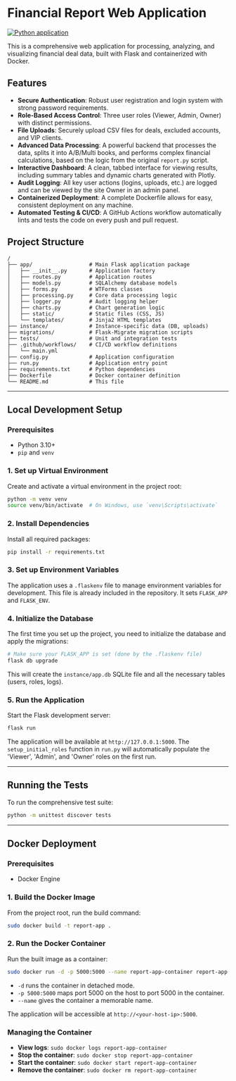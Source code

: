 # Financial Report Web Application


[![Python application](https://github.com/mhdi002/Adminpanel/actions/workflows/main.yml/badge.svg)](https://github.com/mhdi002/Adminpanel/actions/workflows/main.yml)

This is a comprehensive web application for processing, analyzing, and visualizing financial deal data, built with Flask and containerized with Docker.

## Features

- **Secure Authentication**: Robust user registration and login system with strong password requirements.
- **Role-Based Access Control**: Three user roles (Viewer, Admin, Owner) with distinct permissions.
- **File Uploads**: Securely upload CSV files for deals, excluded accounts, and VIP clients.
- **Advanced Data Processing**: A powerful backend that processes the data, splits it into A/B/Multi books, and performs complex financial calculations, based on the logic from the original `report.py` script.
- **Interactive Dashboard**: A clean, tabbed interface for viewing results, including summary tables and dynamic charts generated with Plotly.
- **Audit Logging**: All key user actions (logins, uploads, etc.) are logged and can be viewed by the site Owner in an admin panel.
- **Containerized Deployment**: A complete Dockerfile allows for easy, consistent deployment on any machine.
- **Automated Testing & CI/CD**: A GitHub Actions workflow automatically lints and tests the code on every push and pull request.

## Project Structure

```
/
├── app/                  # Main Flask application package
│   ├── __init__.py       # Application factory
│   ├── routes.py         # Application routes
│   ├── models.py         # SQLAlchemy database models
│   ├── forms.py          # WTForms classes
│   ├── processing.py     # Core data processing logic
│   ├── logger.py         # Audit logging helper
│   ├── charts.py         # Chart generation logic
│   ├── static/           # Static files (CSS, JS)
│   └── templates/        # Jinja2 HTML templates
├── instance/             # Instance-specific data (DB, uploads)
├── migrations/           # Flask-Migrate migration scripts
├── tests/                # Unit and integration tests
├── .github/workflows/    # CI/CD workflow definitions
│   └── main.yml
├── config.py             # Application configuration
├── run.py                # Application entry point
├── requirements.txt      # Python dependencies
├── Dockerfile            # Docker container definition
└── README.md             # This file
```

---

## Local Development Setup

### Prerequisites
- Python 3.10+
- `pip` and `venv`

### 1. Set up Virtual Environment
Create and activate a virtual environment in the project root:
```bash
python -m venv venv
source venv/bin/activate  # On Windows, use `venv\Scripts\activate`
```

### 2. Install Dependencies
Install all required packages:
```bash
pip install -r requirements.txt
```

### 3. Set up Environment Variables
The application uses a `.flaskenv` file to manage environment variables for development. This file is already included in the repository. It sets `FLASK_APP` and `FLASK_ENV`.

### 4. Initialize the Database
The first time you set up the project, you need to initialize the database and apply the migrations:
```bash
# Make sure your FLASK_APP is set (done by the .flaskenv file)
flask db upgrade
```
This will create the `instance/app.db` SQLite file and all the necessary tables (users, roles, logs).

### 5. Run the Application
Start the Flask development server:
```bash
flask run
```
The application will be available at `http://127.0.0.1:5000`. The `setup_initial_roles` function in `run.py` will automatically populate the 'Viewer', 'Admin', and 'Owner' roles on the first run.

---

## Running the Tests

To run the comprehensive test suite:
```bash
python -m unittest discover tests
```

---

## Docker Deployment

### Prerequisites
- Docker Engine

### 1. Build the Docker Image
From the project root, run the build command:
```bash
sudo docker build -t report-app .
```

### 2. Run the Docker Container
Run the built image as a container:
```bash
sudo docker run -d -p 5000:5000 --name report-app-container report-app
```
- `-d` runs the container in detached mode.
- `-p 5000:5000` maps port 5000 on the host to port 5000 in the container.
- `--name` gives the container a memorable name.

The application will be accessible at `http://<your-host-ip>:5000`.

### Managing the Container
- **View logs**: `sudo docker logs report-app-container`
- **Stop the container**: `sudo docker stop report-app-container`
- **Start the container**: `sudo docker start report-app-container`
- **Remove the container**: `sudo docker rm report-app-container`
